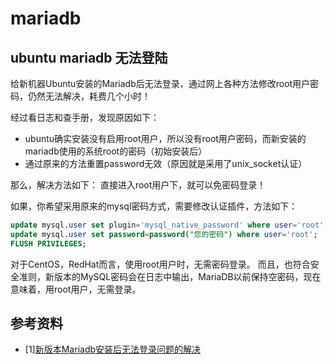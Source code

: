 # mariadb 

## ubuntu mariadb 无法登陆

给新机器Ubuntu安装的Mariadb后无法登录，通过网上各种方法修改root用户密码，仍然无法解决，耗费几个小时！

经过看日志和查手册，发现原因如下：

- ubuntu确实安装没有启用root用户，所以没有root用户密码，而新安装的mariadb使用的系统root的密码（初始安装后）
- 通过原来的方法重置password无效（原因就是采用了unix_socket认证）

那么，解决方法如下：
直接进入root用户下，就可以免密码登录！

如果，你希望采用原来的mysql密码方式，需要修改认证插件，方法如下：

```sql
update mysql.user set plugin='mysql_native_password' where user='root';
update mysql.user set password=password("您的密码") where user='root'; 
FLUSH PRIVILEGES;
```

对于CentOS，RedHat而言，使用root用户时，无需密码登录。
而且，也符合安全准则，新版本的MySQL密码会在日志中输出，MariaDB以前保持空密码，现在意味着，用root用户，无需登录。


## 参考资料

- [1][新版本Mariadb安装后无法登录问题的解决](https://blog.csdn.net/yin138/article/details/80293533)